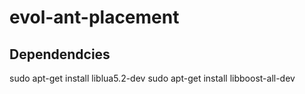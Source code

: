 evol-ant-placement 
====

Dependendcies
----

sudo apt-get install liblua5.2-dev 
sudo apt-get install libboost-all-dev
